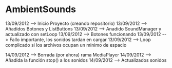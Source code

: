 AmbientSounds
=========

13/09/2012 --> Inicio Proyecto (creando repositorio)
13/09/2012 --> Añadidos Botones y ListButtons
13/09/2012 --> Anadido SoundManager y actualizado con setLoop
13/09/2012 --> Botones funcionando 
13/09/2012 --> Fallo importante, los sonidos tardan en cargar
13/09/2012 --> Loop complicado si los archivos ocupan un minimo de espacio

14/09/2012 --> Borrada (por ahora) rama MediaPlayer
14/09/2012 --> Añadida la función stop() a los sonidos
14/09/2012 --> Actualizados sonidos
